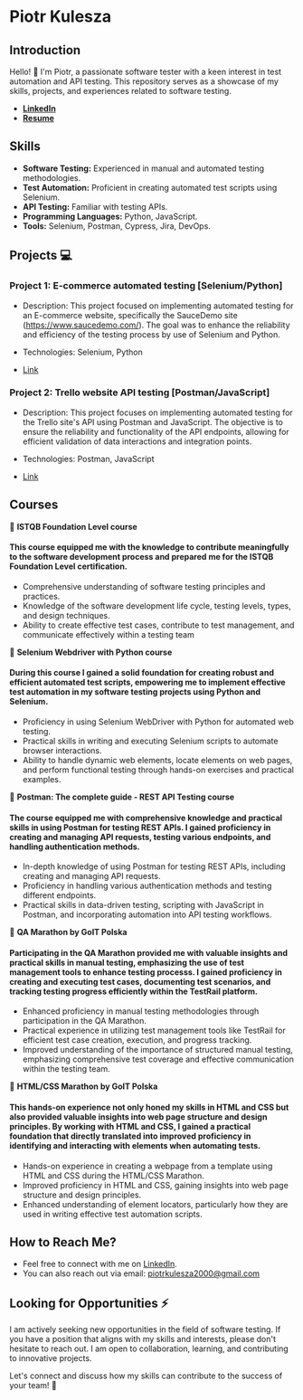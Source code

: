# Piotr Kulesza

## Introduction

Hello! 👋 I'm Piotr, a passionate software tester with a keen interest in test automation and API testing. This repository serves as a showcase of my skills, projects, and experiences related to software testing.

- [**LinkedIn**](https://www.linkedin.com/in/piotr-kulesza-1ba834121/)
- [**Resume**](https://kuleszacv.netlify.app/)

## Skills<a name=skills></a>

- **Software Testing:** Experienced in manual and automated testing methodologies.
- **Test Automation:** Proficient in creating automated test scripts using Selenium.
- **API Testing:** Familiar with testing APIs.
- **Programming Languages:** Python, JavaScript.
- **Tools:** Selenium, Postman, Cypress, Jira, DevOps.
  
## Projects :computer: <a name=projects></a>

### Project 1: E-commerce automated testing [Selenium/Python]

- Description: This project focused on implementing automated testing for an E-commerce website,
  specifically the SauceDemo site (https://www.saucedemo.com/). The goal was to enhance the reliability
  and efficiency of the testing process by use of Selenium and Python.
  
- Technologies: Selenium, Python
  
- [Link](https://github.com/p-kulesza/ecommerce_SeleniumPython_POM)

### Project 2: Trello website API testing [Postman/JavaScript]

- Description: This project focuses on implementing automated testing for the Trello site's API using Postman and JavaScript. The objective is to ensure the reliability and functionality of the API endpoints, allowing for efficient validation of data interactions and integration points.
  
- Technologies: Postman, JavaScript
  
- [Link](https://github.com/p-kulesza/API-testing)

## Courses <a name=courses></a>

:small_orange_diamond: **ISTQB Foundation Level course**
<h4>This course equipped me with the knowledge to contribute meaningfully to the software development process and prepared me for the ISTQB Foundation Level certification.</h4>
  
  - Comprehensive understanding of software testing principles and practices.
  - Knowledge of the software development life cycle, testing levels, types, and design techniques.
  - Ability to create effective test cases, contribute to test management, and communicate effectively within a testing team
    
:small_orange_diamond: **Selenium Webdriver with Python course**
<h4>During this course I gained a solid foundation for creating robust and efficient automated test scripts, empowering me to implement effective test automation in my software testing projects using Python and Selenium.</h4>

  - Proficiency in using Selenium WebDriver with Python for automated web testing.
  - Practical skills in writing and executing Selenium scripts to automate browser interactions.
  - Ability to handle dynamic web elements, locate elements on web pages, and perform functional testing through hands-on exercises and practical examples.

:small_orange_diamond: **Postman: The complete guide - REST API Testing course**
<h4>The course equipped me with comprehensive knowledge and practical skills in using Postman for testing REST APIs. I gained proficiency in creating and managing API requests, testing various endpoints, and handling authentication methods.</h4>
  
  - In-depth knowledge of using Postman for testing REST APIs, including creating and managing API requests.
  - Proficiency in handling various authentication methods and testing different endpoints.
  - Practical skills in data-driven testing, scripting with JavaScript in Postman, and incorporating automation into API testing workflows. 

:small_orange_diamond: **QA Marathon by GoIT Polska**
<h4>Participating in the QA Marathon provided me with valuable insights and practical skills in manual testing, emphasizing the use of test management tools to enhance testing processs. I gained proficiency in creating and executing test cases, documenting test scenarios, and tracking testing progress efficiently within the TestRail platform.</h4>

  - Enhanced proficiency in manual testing methodologies through participation in the QA Marathon.
  - Practical experience in utilizing test management tools like TestRail for efficient test case creation, execution, and progress tracking.
  - Improved understanding of the importance of structured manual testing, emphasizing comprehensive test coverage and effective communication within the testing team.
    
:small_orange_diamond: **HTML/CSS Marathon by GoIT Polska**
<h4>This hands-on experience not only honed my skills in HTML and CSS but also provided valuable insights into web page structure and design principles. By working with HTML and CSS, I gained a practical foundation that directly translated into improved proficiency in identifying and interacting with elements when automating tests.</h4>
  
  - Hands-on experience in creating a webpage from a template using HTML and CSS during the HTML/CSS Marathon.
  - Improved proficiency in HTML and CSS, gaining insights into web page structure and design principles.
  - Enhanced understanding of element locators, particularly how they are used in writing effective test automation scripts.

## How to Reach Me?<a name="reach"></a>

- Feel free to connect with me on [LinkedIn](https://www.linkedin.com/in/piotr-kulesza-1ba834121/).
- You can also reach out via email: piotrkulesza2000@gmail.com

## Looking for Opportunities :zap:

I am actively seeking new opportunities in the field of software testing. If you have a position that aligns with my skills and interests, please don't hesitate to reach out. I am open to collaboration, learning, and contributing to innovative projects.

Let's connect and discuss how my skills can contribute to the success of your team! :rocket:
